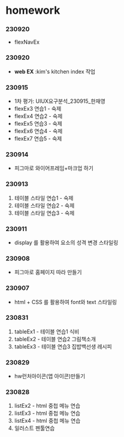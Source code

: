 # homework #

### 230920 ### 

- flexNavEx


### 230920 ### 

- **web EX** :kim's kitchen index 작업

### 230915 ### 

- 1차 평가: UIUX요구분석_230915_한재영
- flexEx3 연습1 - 숙제
- flexEx4 연습2 - 숙제
- flexEx5 연습3 - 숙제
- flexEx6 연습4 - 숙제
- flexEx7 연습5 - 숙제


### 230914 ### 

* 피그마로 와이어프레임+마크업 하기


### 230913 ### 

1. 테이블 스타일 연습1 - 숙제
2. 테이블 스타일 연습2 - 숙제
3. 테이블 스타일 연습3 - 숙제


### 230911 ###

* display 를 활용하여 요소의 성격 변경 스타일링


### 230908 ###

* 피그마로 홈페이지 따라 만들기


### 230907 ###

* html + CSS 를 활용하여 font와 text 스타일링


### 230831 ###

1. tableEx1 - 테이블 연습1 식비
2. tableEx2 - 테이블 연습2 그림책소개
3. tableEx3 - 테이블 연습3 집밥백선생 레시피


### 230829 ###

* hw런처아이콘(앱 아이콘)만들기


### 230828 ###

1. listEx2 - html 중첩 메뉴 연습
2. listEx3 - html 중첩 메뉴 연습
3. listEx4 - html 중첩 메뉴 연습
4. 일러스트 펜툴연습


